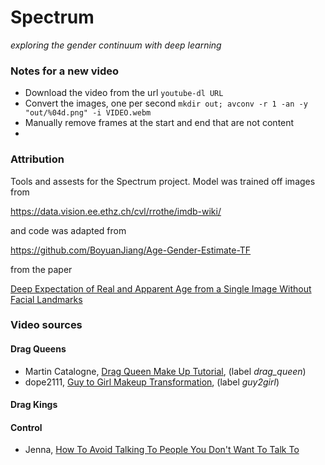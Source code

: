 # Spectrum
_exploring the gender continuum with deep learning_

### Notes for a new video

+ Download the video from the url `youtube-dl URL`
+ Convert the images, one per second `mkdir out; avconv -r 1 -an -y "out/%04d.png" -i VIDEO.webm`
+ Manually remove frames at the start and end that are not content
+ 


### Attribution

Tools and assests for the Spectrum project. Model was trained off images from

https://data.vision.ee.ethz.ch/cvl/rrothe/imdb-wiki/

and code was adapted from

https://github.com/BoyuanJiang/Age-Gender-Estimate-TF

from the paper

[Deep Expectation of Real and Apparent Age from a Single Image Without Facial Landmarks](https://link.springer.com/article/10.1007/s11263-016-0940-3)

### Video sources

#### Drag Queens
+ Martin Catalogne, [Drag Queen Make Up Tutorial](https://www.youtube.com/watch?v=khGXJxF_LjI), (label _drag\_queen_)
+ dope2111, [Guy to Girl Makeup Transformation](https://www.youtube.com/watch?v=_4FoWD6zpKU), (label _guy2girl_)

#### Drag Kings



#### Control
+ Jenna, [How To Avoid Talking To People You Don't Want To Talk To](https://www.youtube.com/watch?v=8wRXa971Xw0)
